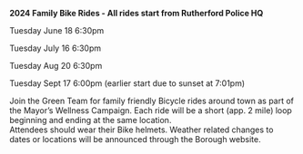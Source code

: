 **2024 Family Bike Rides - All rides start from Rutherford Police HQ**

Tuesday June 18 6:30pm 

Tuesday July 16 6:30pm

Tuesday Aug 20 6:30pm 

Tuesday Sept 17 6:00pm (earlier start due to sunset at 7:01pm)

Join the Green Team for family friendly Bicycle rides around town as part of the  Mayor’s Wellness Campaign.  Each ride will be a short (app. 2 mile) loop beginning and ending at the same location.  
Attendees should wear their Bike helmets.  Weather related changes to dates or locations will be announced through the Borough website.
